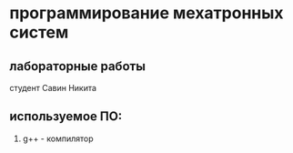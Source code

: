 # программирование мехатронных систем

## лабораторные работы

студент Савин Никита

## используемое ПО:

1. g++ - компилятор